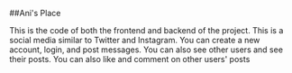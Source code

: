 ##Ani's Place

This is the code of both the frontend and backend of the project.
This is a social media similar to Twitter and Instagram. You can create a new account, login, and post messages.
You can also see other users and see their posts. You can also like and comment on other users' posts
